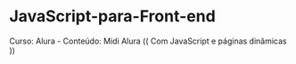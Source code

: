 # JavaScript-para-Front-end
Curso: Alura - Conteúdo: Midi Alura (( Com JavaScript e páginas dinâmicas ))
